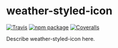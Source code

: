 # weather-styled-icon

[![Travis][build-badge]][build]
[![npm package][npm-badge]][npm]
[![Coveralls][coveralls-badge]][coveralls]

Describe weather-styled-icon here.

[build-badge]: https://img.shields.io/travis/EmaSuriano/weather-styled-icon/master.png?style=flat-square
[build]: https://travis-ci.org/EmaSuriano/weather-styled-icon


[npm-badge]: https://img.shields.io/npm/v/npm-package.png?style=flat-square
[npm]: https://www.npmjs.org/package/npm-package

[coveralls-badge]: https://img.shields.io/coveralls/EmaSuriano/weather-styled-icon/master.png?style=flat-square
[coveralls]: https://coveralls.io/github/EmaSuriano/weather-styled-icon
